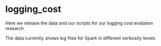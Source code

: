 # logging_cost
Here we release the data and our scripts for our logging cost evalation research. 

The data currently shows log files for Spark in different verbosity levels. 
